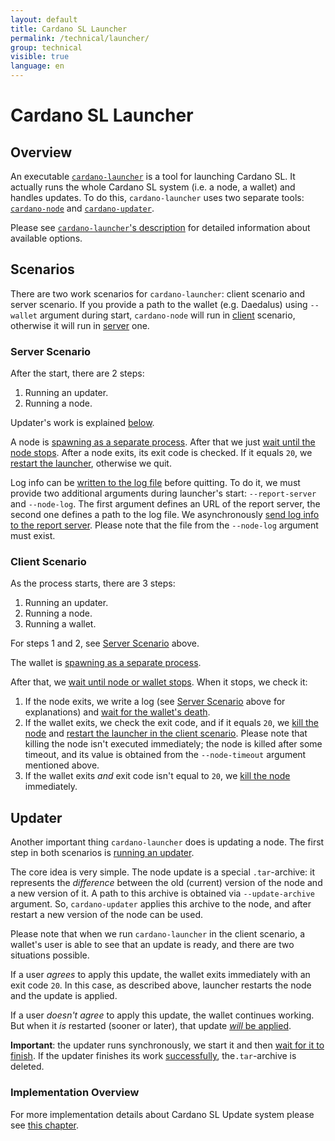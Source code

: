 ```yaml
---
layout: default
title: Cardano SL Launcher
permalink: /technical/launcher/
group: technical
visible: true
language: en
---
```

<!-- Reviewed at ac0126b2753f1f5ca6fbfb555783fbeb1aa141bd -->

# Cardano SL Launcher

## Overview

An executable
[`cardano-launcher`](/technical/cli-options/#cardano-launcher)
is a tool for launching Cardano SL. It actually runs the whole Cardano SL system
(i.e. a node, a wallet) and handles updates. To do this, `cardano-launcher` uses two
separate tools: [`cardano-node`](/technical/cli-options/#cardano-node) and
[`cardano-updater`](https://github.com/input-output-hk/cardano-updater).

Please see [`cardano-launcher`'s description](/technical/cli-options/#cardano-launcher)
for detailed information about available options.

## Scenarios

There are two work scenarios for `cardano-launcher`: client scenario and server scenario.
If you provide a path to the wallet (e.g. Daedalus) using `--wallet` argument during
start, `cardano-node` will run in
[client](https://github.com/input-output-hk/cardano-sl/blob/194f4876d7b72766f7fe72ed4a1fba828903cae0/src/launcher/Main.hs#L178)
scenario, otherwise it will run in
[server](https://github.com/input-output-hk/cardano-sl/blob/194f4876d7b72766f7fe72ed4a1fba828903cae0/src/launcher/Main.hs#L171)
one.

### Server Scenario

After the start, there are 2 steps:

1.  Running an updater.
2.  Running a node.

Updater's work is explained [below](#updater).

A node is [spawning as a separate
process](https://github.com/input-output-hk/cardano-sl/blob/194f4876d7b72766f7fe72ed4a1fba828903cae0/src/launcher/Main.hs#L280).
After that we just [wait until the node
stops](https://github.com/input-output-hk/cardano-sl/blob/194f4876d7b72766f7fe72ed4a1fba828903cae0/src/launcher/Main.hs#L201).
After a node exits, its exit code is checked. If it equals `20`, we [restart the
launcher](https://github.com/input-output-hk/cardano-sl/blob/194f4876d7b72766f7fe72ed4a1fba828903cae0/src/launcher/Main.hs#L204),
otherwise we quit.

Log info can be [written to the log file](https://github.com/input-output-hk/cardano-sl/blob/194f4876d7b72766f7fe72ed4a1fba828903cae0/src/launcher/Main.hs#L207) before quitting. To do it, we must
provide two additional arguments during launcher's start: `--report-server` and
`--node-log`. The first argument defines an URL of the report server, the second
one defines a path to the log file. We asynchronously [send log info to the
report server](https://github.com/input-output-hk/cardano-sl/blob/194f4876d7b72766f7fe72ed4a1fba828903cae0/src/launcher/Main.hs#L343).
Please note that the file from the `--node-log` argument must exist.

### Client Scenario

As the process starts, there are 3 steps:

1.  Running an updater.
2.  Running a node.
3.  Running a wallet.

For steps 1 and 2, see [Server Scenario](#server-scenario) above.

The wallet is [spawning as a separate
process](https://github.com/input-output-hk/cardano-sl/blob/194f4876d7b72766f7fe72ed4a1fba828903cae0/src/launcher/Main.hs#L227).

After that, we [wait until node or wallet
stops](https://github.com/input-output-hk/cardano-sl/blob/194f4876d7b72766f7fe72ed4a1fba828903cae0/src/launcher/Main.hs#L228).
When it stops, we check it:

1.  If the node exits, we write a log (see [Server Scenario](#server-scenario)
    above for explanations) and [wait for the wallet's
    death](https://github.com/input-output-hk/cardano-sl/blob/194f4876d7b72766f7fe72ed4a1fba828903cae0/src/launcher/Main.hs#L235).
2.  If the wallet exits, we check the exit code, and if it equals `20`, we
    [kill the node](https://github.com/input-output-hk/cardano-sl/blob/194f4876d7b72766f7fe72ed4a1fba828903cae0/src/launcher/Main.hs#L242)
    and [restart the launcher in the client
    scenario](https://github.com/input-output-hk/cardano-sl/blob/194f4876d7b72766f7fe72ed4a1fba828903cae0/src/launcher/Main.hs#L244).
    Please note that killing the node isn't executed immediately; the node is
    killed after some timeout, and its value is obtained from the
    `--node-timeout` argument mentioned above.
3.  If the wallet exits *and* exit code isn't equal to `20`, we
    [kill the node](https://github.com/input-output-hk/cardano-sl/blob/194f4876d7b72766f7fe72ed4a1fba828903cae0/src/launcher/Main.hs#L250)
    immediately.

## Updater

Another important thing `cardano-launcher` does is updating a node. The first
step in both scenarios is [running an
updater](https://github.com/input-output-hk/cardano-sl/blob/194f4876d7b72766f7fe72ed4a1fba828903cae0/src/launcher/Main.hs#L255).

The core idea is very simple. The node update is a special `.tar`-archive: it
represents the *difference* between the old (current) version of the node and a
new version of it. A path to this archive is obtained via `--update-archive`
argument. So, `cardano-updater` applies this archive to the node, and after
restart a new version of the node can be used.

Please note that when we run `cardano-launcher` in the client scenario, a wallet's
user is able to see that an update is ready, and there are two situations
possible.

If a user *agrees* to apply this update, the wallet exits immediately with an
exit code `20`. In this case, as described above, launcher restarts the node and
the update is applied.

If a user *doesn't agree* to apply this update, the wallet continues working.
But when it *is* restarted (sooner or later), that update [*will* be applied](https://github.com/input-output-hk/cardano-sl/blob/194f4876d7b72766f7fe72ed4a1fba828903cae0/src/launcher/Main.hs#L223).

**Important**: the updater runs synchronously, we start it and then [wait for it to
finish](https://github.com/input-output-hk/cardano-sl/blob/194f4876d7b72766f7fe72ed4a1fba828903cae0/src/launcher/Main.hs#L269).
If the updater finishes its work
[successfully](https://github.com/input-output-hk/cardano-sl/blob/194f4876d7b72766f7fe72ed4a1fba828903cae0/src/launcher/Main.hs#L271),
the`.tar`-archive is deleted.

### Implementation Overview

For more implementation details about Cardano SL Update system please see [this chapter](/technical/updater/).

